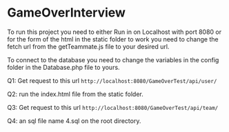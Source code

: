 # GameOverInterview

To run this project you need to either Run in on Localhost with port 8080 or for the form of the html in the static folder to work you need to change the fetch url from the getTeammate.js file to your desired url.

To connect to the database you need to change the variables in the config folder in the Database.php file to yours.

Q1: Get request to this url `http://localhost:8080/GameOverTest/api/user/`

Q2: run the index.html file from the static folder.

Q3: Get request to this url `http://localhost:8080/GameOverTest/api/team/`

Q4: an sql file name 4.sql on the root directory. 
